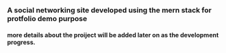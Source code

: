 ### A social networking site developed using the mern stack for protfolio demo purpose

#### more details about the proiject will be added later on as the development progress.
